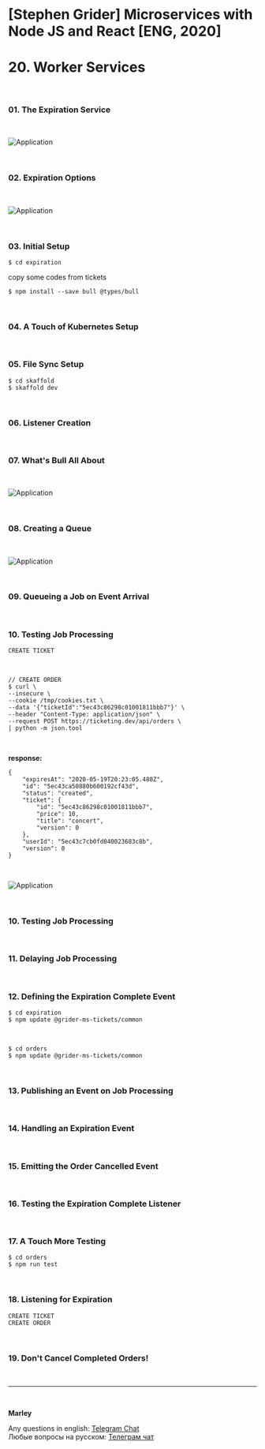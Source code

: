 # [Stephen Grider] Microservices with Node JS and React [ENG, 2020]

# 20. Worker Services

<br/>

### 01. The Expiration Service

<br/>

![Application](/img/pic-20-01.png?raw=true)

<br/>

### 02. Expiration Options

<br/>

![Application](/img/pic-20-02.png?raw=true)

<br/>

### 03. Initial Setup

    $ cd expiration

copy some codes from tickets

    $ npm install --save bull @types/bull

<br/>

### 04. A Touch of Kubernetes Setup

<br/>

### 05. File Sync Setup

    $ cd skaffold
    $ skaffold dev

<br/>

### 06. Listener Creation

<br/>

### 07. What's Bull All About

<br/>

![Application](/img/pic-20-03.png?raw=true)

<br/>

### 08. Creating a Queue

<br/>

![Application](/img/pic-20-04.png?raw=true)

<br/>

### 09. Queueing a Job on Event Arrival

<br/>

### 10. Testing Job Processing

```
CREATE TICKET
```

<br/>

```
// CREATE ORDER
$ curl \
--insecure \
--cookie /tmp/cookies.txt \
--data '{"ticketId":"5ec43c86298c01001811bbb7"}' \
--header "Content-Type: application/json" \
--request POST https://ticketing.dev/api/orders \
| python -m json.tool
```

<br/>

**response:**

```
{
    "expiresAt": "2020-05-19T20:23:05.480Z",
    "id": "5ec43ca50880b600192cf43d",
    "status": "created",
    "ticket": {
        "id": "5ec43c86298c01001811bbb7",
        "price": 10,
        "title": "concert",
        "version": 0
    },
    "userId": "5ec43c7cb0fd040023683c8b",
    "version": 0
}
```

<br/>

![Application](/img/pic-20-05.png?raw=true)

<br/>

### 10. Testing Job Processing

<br/>

### 11. Delaying Job Processing

<br/>

### 12. Defining the Expiration Complete Event

    $ cd expiration
    $ npm update @grider-ms-tickets/common

<br/>

    $ cd orders
    $ npm update @grider-ms-tickets/common

<br/>

### 13. Publishing an Event on Job Processing

<br/>

### 14. Handling an Expiration Event

<br/>

### 15. Emitting the Order Cancelled Event

<br/>

### 16. Testing the Expiration Complete Listener

<br/>

### 17. A Touch More Testing

    $ cd orders
    $ npm run test

<br/>

### 18. Listening for Expiration

```
CREATE TICKET
CREATE ORDER
```

<br/>

### 19. Don't Cancel Completed Orders!

<br/>

---

<br/>

**Marley**

Any questions in english: <a href="https://jsdev.org/chat/">Telegram Chat</a>  
Любые вопросы на русском: <a href="https://jsdev.ru/chat/">Телеграм чат</a>
